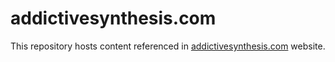 # addictivesynthesis.com
This repository hosts content referenced in [addictivesynthesis.com](https://addictivesynthesis.com) website.
